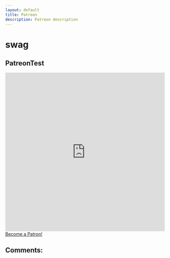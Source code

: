 ```yaml
---
layout: default
title: Patreon
description: Patreon description
---
```

# swag

## PatreonTest

<embed src="https://patreon.com/nichiren?utm_medium=social&utm_source=twitter&utm_campaign=creatorshare " style="width:100%; height: 500px;">
<a href="https://www.patreon.com/bePatron?u=nichiren" data-patreon-widget-type="become-patron-button">Become a Patron!</a><script async src="https://cdn6.patreon.com/becomePatronButton.bundle.js"></script>

## Comments:

<script src="https://utteranc.es/client.js"
        repo="Paroyer/Comment" 
        issue-term="pathname"
        theme="github-dark"
        label="Comment"
        crossorigin="anonymous"
        async>
</script>  
